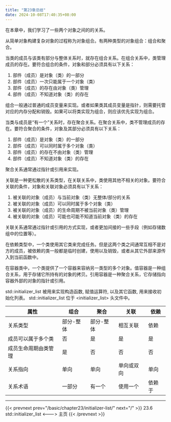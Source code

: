 ```yaml
---
title: "第23章总结"
date: 2024-10-08T17:40:35+08:00
---
```


在本章中，我们学习了一些两个对象之间的的关系。

从简单对象构建复杂对象的过程称为对象组合。有两种类型的对象组合：组合和聚合。

当类的成员与该类有部分与整体关系时，就存在组合关系。在组合关系中，类管理成员的存在。要符合组合的条件，对象和部分必须具有以下关系：

1. 部件（成员）是对象（类）的一部分
2. 部件（成员）一次只能属于一个对象（类）
3. 部件（成员）的存在由对象（类）管理
4. 部件（成员）不知道对象（类）的存在

组合一般通过普通的成员变量来实现。或者如果类其成员变量是指针，则需要托管对应的内存分配和销毁。如果可以将类实现为组合，则应该优先实现为组合。

当类与成员是“有一个”关系时，存在聚合关系。在聚合关系中，类不管理成员的存在。要符合聚合的条件，对象及其部分必须具有以下关系：

1. 部件（成员）是对象（类）的一部分
2. 部件（成员）可以同时属于多个对象（类）
3. 部件（成员）的存在不由对象（类）管理
4. 部件（成员）不知道对象（类）的存在

聚合关系通常通过指针或引用来实现。

关联是一种更松散的关系类型，在关联关系中，类使用其他不相关的对象。要符合关联的条件，对象和关联对象必须具有以下关系：

1. 被关联的对象（成员）与当前对象（类）无整体/部分的关系
2. 被关联的对象（成员）可以同时属于多个对象（类）
3. 被关联的对象（成员）的生命周期不被当前对象（类）管理
4. 被关联的对象（成员）可能也可能不知道当前对象（类）的存在

关联关系通常通过指针或引用的方式实现，或者更加间接的一些手段（例如存储数组中的位置等）。

在依赖类型中，一个类使用其它类来完成任务。但是这两个类之间通常互相不是对方的成员，被依赖的类一般都是临时创建，使用以及销毁，或者从其它外部来源传入到当前函数中。

在容器类中，一个类提供了一个容器来容纳另一类型的多个对象。值容器是一种组合关系，用于存储它所持有的对象的拷贝。引用容器是一种聚合关系，它存储指向容器外部的对象的指针或引用。

std::initializer_list 被用来实现构造函数, 赋值运算符, 以及其它函数, 用来接收初始化列表。 std::initializer_list 位于 \<initializer_list\> 头文件中。

|  属性 |  组合  |  聚合 |  关联 |  依赖 |
|  ----  | ----  |  ----  |  ----  |  ----  |
| 关系类型 | 部分-整体 | 部分-整体 | 相互关联 | 依赖 |
| 成员可以属于多个类 | 否 | 是 | 是 | 是 |
| 成员生命周期由类管理 | 是 | 否 | 否 | 否 |
| 关系指向 | 单向 | 单向 | 单向或双向 | 单向 |
| 关系术语 | 一部分 | 有一个 | 使用一个 | 依赖于 |

***

{{< prevnext prev="/basic/chapter23/initializer-list/" next="/" >}}
23.6 std::initializer_list
<--->
主页
{{< /prevnext >}}

